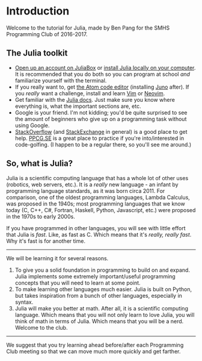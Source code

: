 # Introduction
Welcome to the tutorial for Julia, made by Ben Pang for the SMHS Programming Club of 2016-2017.

## The Julia toolkit

- [Open up an account on JuliaBox](juliabox.org) or [install Julia locally on your computer](http://julialang.org/downloads/). It is recommended that you do both so you can program at school _and_ familiarize yourself with the terminal.
- If you really want to, get [the Atom code editor](https://atom.io/) (installing [Juno](http://junolab.org/) after). If you _really_ want a challenge, install and learn [Vim](http://vim.org) or [Neovim](https://neovim.io/).
- Get familiar with the [Julia docs](http://docs.julialang.org). Just make sure you know where everything is, what the important sections are, etc.
- Google is your friend. I'm not kidding; you'd be quite surprised to see the amount of beginners who give up on a programming task without using Google.
- [StackOverflow](https://stackoverflow.com) (and [StackExchange](https://stackexchange.com) in general) is a good place to get help. [PPCG.SE](https://codegolf.stackexchange.com) is a great place to practice if you're into/interested in code-golfing. (I happen to be a regular there, so you'll see me around.)

## So, what is Julia?
Julia is a scientific computing language that has a whole lot of other uses (robotics, web servers, etc.). It is a _really_ new language - an infant by programming language standards, as it was born circa 2011. For comparison, one of the oldest programming languages, Lambda Calculus, was proposed in the 1940s; most programming languages that we know today (C, C++, C#, Fortran, Haskell, Python, Javascript, etc.) were proposed in the 1970s to early 2000s.

If you have programmed in other languages, you will see with little effort that Julia is _fast_. Like, as fast as C. Which means that it's _really, really fast_. Why it's fast is for another time.

---

We will be learning it for several reasons.

1. To give you a solid foundation in programming to build on and expand. Julia implements some extremely important/useful programming concepts that you will need to learn at some point.
2. To make learning other languages much easier. Julia is built on Python, but takes inspiration from a bunch of other languages, especially in syntax.
3. Julia will make you better at math. After all, it is a scientific computing language. Which means that you will not only learn to love Julia, you will think of math in terms of Julia. Which means that you will be a nerd. Welcome to the club.

---
We suggest that you try learning ahead before/after each Programming Club meeting so that we can move much more quickly and get farther.